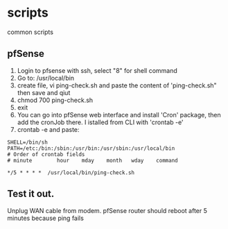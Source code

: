 # scripts
common scripts

## pfSense
1. Login to pfsense with ssh, select "8" for shell command
2. Go to: /usr/local/bin
3. create file, vi ping-check.sh and paste the content of 'ping-check.sh" then save and qiut
4. chmod 700 ping-check.sh
5. exit
6. You can go into pfSense web interface and install 'Cron' package, then add the cronJob there. I istalled from CLI with 'crontab -e'
7. crontab -e and paste:
```
SHELL=/bin/sh
PATH=/etc:/bin:/sbin:/usr/bin:/usr/sbin:/usr/local/bin
# Order of crontab fields
# minute        hour    mday    month   wday    command

*/5 * * * *  /usr/local/bin/ping-check.sh
```
## Test it out.
Unplug WAN cable from modem. pfSense router should reboot after 5 minutes because ping fails